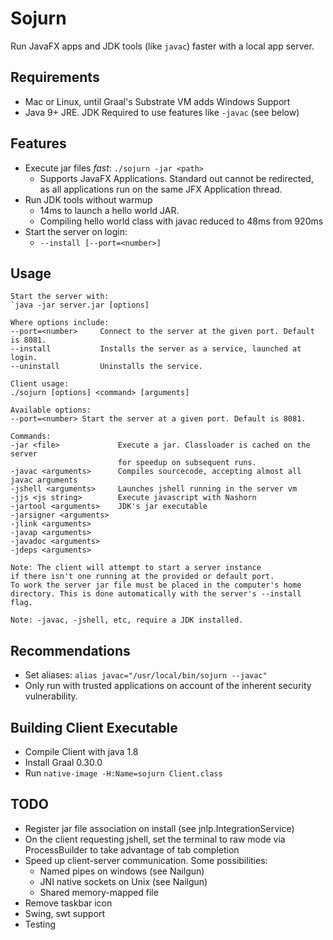 # Sojurn
Run JavaFX apps and JDK tools (like `javac`) faster with a local app server.

## Requirements
* Mac or Linux, until Graal's Substrate VM adds Windows Support
* Java 9+ JRE. JDK Required to use features like `-javac` (see below)

## Features
* Execute jar files *fast*: `./sojurn -jar <path>`
    * Supports JavaFX Applications. Standard out cannot be redirected, as all applications run on the same JFX Application thread.
* Run JDK tools without warmup
    * 14ms to launch a hello world JAR.
    * Compiling hello world class with javac reduced to 48ms from 920ms
* Start the server on login:
    * `--install [--port=<number>]`

## Usage
```text
Start the server with:
`java -jar server.jar [options]

Where options include:
--port=<number>     Connect to the server at the given port. Default is 8081.
--install           Installs the server as a service, launched at login.
--uninstall         Uninstalls the service.

Client usage:
./sojurn [options] <command> [arguments]

Available options:
--port=<number> Start the server at a given port. Default is 8081.

Commands:
-jar <file>             Execute a jar. Classloader is cached on the server
                        for speedup on subsequent runs.
-javac <arguments>      Compiles sourcecode, accepting almost all javac arguments
-jshell <arguments>     Launches jshell running in the server vm
-jjs <js string>        Execute javascript with Nashorn
-jartool <arguments>    JDK's jar executable
-jarsigner <arguments>
-jlink <arguments>
-javap <arguments>
-javadoc <arguments>
-jdeps <arguments>

Note: The client will attempt to start a server instance
if there isn't one running at the provided or default port.
To work the server jar file must be placed in the computer's home
directory. This is done automatically with the server's --install flag.

Note: -javac, -jshell, etc, require a JDK installed.
```

## Recommendations
* Set aliases:
`alias javac="/usr/local/bin/sojurn --javac"` 
* Only run with trusted applications on account of the inherent security vulnerability.

## Building Client Executable
* Compile Client with java 1.8
* Install Graal 0.30.0
* Run `native-image -H:Name=sojurn Client.class`

## TODO
* Register jar file association on install (see jnlp.IntegrationService)
* On the client requesting jshell, set the terminal to raw mode via ProcessBuilder to take advantage of tab completion
* Speed up client-server communication. Some possibilities:
    * Named pipes on windows (see Nailgun)
    * JNI native sockets on Unix (see Nailgun)
    * Shared memory-mapped file
* Remove taskbar icon
* Swing, swt support
* Testing
